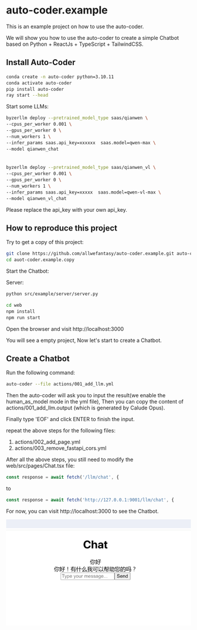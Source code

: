 # auto-coder.example

This is an example project on how to use the auto-coder.

We will show you how to use the auto-coder to create a simple Chatbot based on Python + ReactJs + TypeScript + TailwindCSS.

## Install Auto-Coder

```bash
conda create -n auto-coder python=3.10.11
conda activate auto-coder
pip install auto-coder
ray start --head
```
Start some LLMs:

```bash
byzerllm deploy --pretrained_model_type saas/qianwen \
--cpus_per_worker 0.001 \
--gpus_per_worker 0 \
--num_workers 1 \
--infer_params saas.api_key=xxxxxx  saas.model=qwen-max \
--model qianwen_chat


byzerllm deploy --pretrained_model_type saas/qianwen_vl \
--cpus_per_worker 0.001 \
--gpus_per_worker 0 \
--num_workers 1 \
--infer_params saas.api_key=xxxxx  saas.model=qwen-vl-max \
--model qianwen_vl_chat
```

Please replace the api_key with your own api_key.

## How to reproduce this project

Try to get a copy of this project:

```bash
git clone https://github.com/allwefantasy/auto-coder.example.git auto-coder.example.copy
cd auot-coder.example.copy
```

Start the Chatbot:

Server:

```bash
python src/example/server/server.py
```

```bash
cd web
npm install
npm run start
```

Open the browser and visit http://localhost:3000

You will see a empty project, Now let's start to create a Chatbot.

## Create a Chatbot

Run the following command:

```bash
auto-coder --file actions/001_add_llm.yml
```

Then the auto-coder will ask you to input the result(we enable the human_as_model mode in the yml file),
Then you can copy the content of  actions/001_add_llm.output (which is generated by Calude Opus).

Finally type 'EOF' and click ENTER to finish the input.


repeat the above steps for the following files:

1. actions/002_add_page.yml
2. actions/003_remove_fastapi_cors.yml

After all the above steps, you  still need to modify the web/src/pages/Chat.tsx file:

```typescript
const response = await fetch('/llm/chat', {
```

to 

```typescript
const response = await fetch('http://127.0.0.1:9001/llm/chat', {
```

For now, you can visit http://localhost:3000 to see the Chatbot.

![](./images/003.png)






